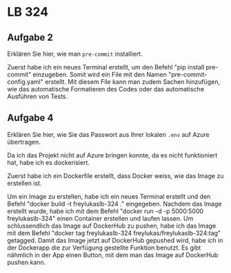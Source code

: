# LB 324

## Aufgabe 2
Erklären Sie hier, wie man `pre-commit` installiert.

Zuerst habe ich ein neues Terminal erstellt, um den Befehl "pip install pre-commit" einzugeben.
Somit wird ein File mit den Namen "pre-commit-config.yaml" erstellt.
Mit diesem File kann man zudem Sachen hinzufügen, wie das automatische Formatieren des Codes oder das automatische Ausführen von Tests.

## Aufgabe 4
Erklären Sie hier, wie Sie das Passwort aus Ihrer lokalen `.env` auf Azure übertragen.

Da ich das Projekt nicht auf Azure bringen konnte, da es nicht funktioniert hat, habe ich es dockerisiert.

Zuerst habe ich ein Dockerfile erstellt, dass Docker weiss, wie das Image zu erstellen ist.

Um ein Image zu erstellen, habe ich ein neues Terminal erstellt und den Befehl "docker build -t freylukaslb-324 ." eingegeben. Nachdem das Image erstellt wurde, habe ich mit dem Befehl "docker run -d -p 5000:5000 freylukaslb-324" einen Container erstellen und laufen lassen. Um schlussendlich das Image auf DockerHub zu pushen, habe ich das Image mit dem Befehl "docker tag freylukaslb-324 freylukas/freylukaslb-324:tag" getagged. Damit das Image jetzt auf DockerHub gepushed wird, habe ich in der Dockerapp die zur Verfügung gestellte Funktion benutzt. Es gibt nähmlich in der App einen Button, mit dem man das Image auf DockerHub pushen kann.
